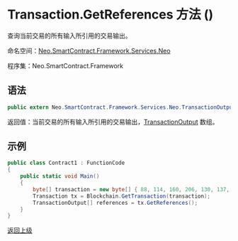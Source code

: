 # Transaction.GetReferences 方法 ()

查询当前交易的所有输入所引用的交易输出。

命名空间：[Neo.SmartContract.Framework.Services.Neo](../../Neo.md)

程序集：Neo.SmartContract.Framework

## 语法

```c#
public extern Neo.SmartContract.Framework.Services.Neo.TransactionOutput[] GetReferences()
```

返回值：当前交易的所有输入所引用的交易输出，[TransactionOutput](../TransactionOutput.md) 数组。

## 示例

```c#
public class Contract1 : FunctionCode
{
    public static void Main()
    {
        byte[] transaction = new byte[] { 88, 114, 160, 206, 130, 137, 41, 94, 119, 120, 242, 71, 232, 244, 3, 20, 165, 69, 182, 232, 106, 185, 119, 239, 183, 65, 174, 220, 157, 251, 28, 215 };
        Transaction tx = Blockchain.GetTransaction(transaction);
        TransactionOutput[] references = tx.GetReferences();
    }
}
```



[返回上级](../Transaction.md)